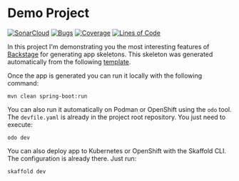 #  Demo Project

[![SonarCloud](https://sonarcloud.io/images/project_badges/sonarcloud-black.svg)](https://sonarcloud.io/dashboard?id=pocdevhub_test-argo-app-deploy)
[![Bugs](https://sonarcloud.io/api/project_badges/measure?project=pocdevhub_test-argo-app-deploy&metric=bugs)](https://sonarcloud.io/dashboard?id=pocdevhub_test-argo-app-deploy)
[![Coverage](https://sonarcloud.io/api/project_badges/measure?project=pocdevhub_test-argo-app-deploy&metric=coverage)](https://sonarcloud.io/dashboard?id=pocdevhub_test-argo-app-deploy)
[![Lines of Code](https://sonarcloud.io/api/project_badges/measure?project=pocdevhub_test-argo-app-deploy&metric=ncloc)](https://sonarcloud.io/dashboard?id=pocdevhub_test-argo-app-deploy)

In this project I'm demonstrating you the most interesting features of [Backstage](https://backstage.io/) for generating app skeletons.
This skeleton was generated automatically from the following [template](https://github.com/piomin/backstage-templates/blob/master/templates/spring-boot-basic/template.yaml).

Once the app is generated you can run it locally with the following command:
```shell
mvn clean spring-boot:run
```

You can also run it automatically on Podman or OpenShift using the `odo` tool.
The `devfile.yaml` is already in the project root repository. You just need to execute:
```shell
odo dev
```

You can also deploy app to Kubernetes or OpenShift with the Skaffold CLI.
The configuration is already there. Just run:
```shell
skaffold dev
```